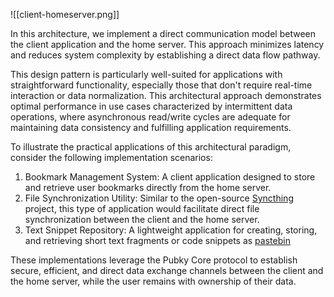 ![[client-homeserver.png]]

In this architecture, we implement a direct communication model between the client application and the home server. This approach minimizes latency and reduces system complexity by establishing a direct data flow pathway.

This design pattern is particularly well-suited for applications with straightforward functionality, especially those that don't require real-time interaction or data normalization. This architectural approach demonstrates optimal performance in use cases characterized by intermittent data operations, where asynchronous read/write cycles are adequate for maintaining data consistency and fulfilling application requirements.

To illustrate the practical applications of this architectural paradigm, consider the following implementation scenarios:

1. Bookmark Management System: A client application designed to store and retrieve user bookmarks directly from the home server.
2. File Synchronization Utility: Similar to the open-source [Syncthing](https://syncthing.net/) project, this type of application would facilitate direct file synchronization between the client and the home server.
3. Text Snippet Repository: A lightweight application for creating, storing, and retrieving short text fragments or code snippets as [pastebin](https://pastebin.com/)

These implementations leverage the Pubky Core protocol to establish secure, efficient, and direct data exchange channels between the client and the home server, while the user remains with ownership of their data.
